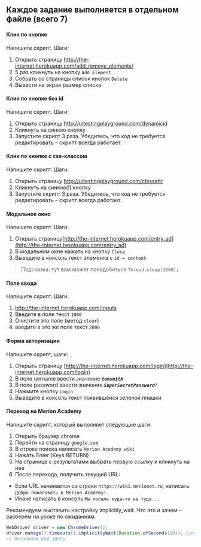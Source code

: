## Каждое задание выполняется в отдельном файле (всего 7)

#### Клик по кнопке
Напишите скрипт. Шаги:
1. Открыть страницу http://the-internet.herokuapp.com/add_remove_elements/
2. 5 раз кликнуть на кнопку `Add Element`
3. Собрать со страницы список кнопок `Delete`
4. Вывести на экран размер списка

#### Клик по кнопке без id
Напишите скрипт. Шаги:
1. Открыть страницу http://uitestingplayground.com/dynamicid
2. Кликнуть на синюю кнопку
3. Запустите скрипт 3 раза. Убедитесь, что код не требуется редактировать – скрипт всегда работает.

#### Клик по кнопке с css-классом
Напишите скрипт. Шаги:
1. Открыть страницу http://uitestingplayground.com/classattr
2. Кликнуть на синюю(!) кнопку
3. Запустите скрипт 3 раза. Убедитесь, что код не требуется редактировать – скрипт всегда работает.

#### Модальное окно
Напишите скрипт. Шаги:
1. Открыть страницу[http://the-internet.herokuapp.com/entry_ad](http://the-internet.herokuapp.com/entry_ad)
2. В модальном окне нажать на кнопку `Сlose`
3. Выведите в консоль текст элемента с `id = content`
>Подсказка: тут вам может понадобиться `Thread.sleep(3000);`

#### Поле ввода
Напишите скрипт. Шаги:
1. http://the-internet.herokuapp.com/inputs
2. Введите в поле текст `1000`
3. Очистите это поле (метод `clear`)
4. введите в это же поле текст `2000`

#### Форма авторизации
Напишите скрипт, шаги:
1. Открыть страницу [http://the-internet.herokuapp.com/login](http://the-internet.herokuapp.com/login)
2. В поле uername ввести значение ***`tomsmith`***
3. В поле password ввести значение ***`SuperSecretPassword!`***
4. Нажмите кнопку `Login`
5. Выведите в консоль текст появившейся зеленой плашки

#### Переход на Merion Academy
Напишите скрипт, который выполняет следующие шаги:
1. Открыть браузер chrome
2. Перейти на страницу `google.com`
3. В строке поиска написать `Merion Academy wiki `
4. Нажать Enter (Keys.RETURN)
5. На странице с результатами выбрать первую ссылку и кликнуть на нее
6. После перехода, получить текущий URL:
- Если URL начинается со строки `https://wiki.merionet.ru`, написать `Добро пожаловать в Merion Academy!`.
- Иначе написать в консоль `Мы попали куда-то не туда...`

Рекомендуем выставить настройку implicitly_wait. Что это и зачем – разберем на уроке по ожиданиям.
```java
WebDriver driver = new ChromeDriver();
driver.manage().timeouts().implicitlyWait(Duration.ofSeconds(10)); //поставили настройку
// остальной код здесь
```
